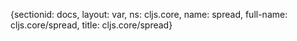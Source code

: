 {sectionid: docs, layout: var, ns: cljs.core, name: spread, full-name: cljs.core/spread,
  title: cljs.core/spread}
